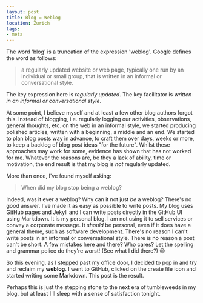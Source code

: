 ```yaml
---
layout: post
title: Blog = Weblog
location: Zurich
tags:
- meta
---
```

The word 'blog' is a truncation of the expression 'weblog'. Google defines the word as follows:

> a regularly updated website or web page, typically one run by an individual or small group, that is written in an informal or conversational style.

The key expression here is *regularly updated*. The key facilitator is *written in an informal or conversational style*.

At some point, I believe myself and at least a few other blog authors forgot this. Instead of blogging, i.e. regularly logging our activities, observations, general thoughts, etc. on the web in an informal style, we started producing polished articles, written with a beginning, a middle and an end. We started to plan blog posts way in advance, to craft them over days, weeks or more, to keep a backlog of blog post ideas "for the future". Whilst these approaches may work for some, evidence has shown that has not worked for me. Whatever the reasons are, be they a lack of ability, time or motivation, the end result is that my blog is *not* regularly updated.

More than once, I've found myself asking:

> When did my blog stop being a weblog?

<!--excerpt-->

Indeed, was it ever a weblog? Why can it not just *be* a weblog? There's no good answer. I've made it as easy as possible to write posts. My blog uses GitHub pages and Jekyll and I can write posts directly in the GitHub UI using Markdown. It is my personal blog. I am not using it to sell services or convey a corporate message. It *should* be personal, even if it does have a general theme, such as software development. There's no reason I can't write posts in an informal or conversational style. There is no reason a post can't be short. A few mistakes here and there? Who cares? Let the spelling and grammar police do they're worst! (See what I did there?) :wink:

So this evening, as I stepped past my office door, I decided to pop in and try and reclaim my **weblog**. I went to GitHub, clicked on the create file icon and started writing some Markdown. This post is the result.

Perhaps this is just the stepping stone to the next era of tumbleweeds in my blog, but at least I'll sleep with a sense of satisfaction tonight.
